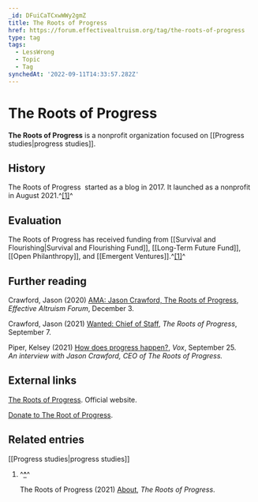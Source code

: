 ```yaml
---
_id: DFuiCaTCxwWWy2gmZ
title: The Roots of Progress
href: https://forum.effectivealtruism.org/tag/the-roots-of-progress
type: tag
tags:
  - LessWrong
  - Topic
  - Tag
synchedAt: '2022-09-11T14:33:57.282Z'
---
```

# The Roots of Progress

**The Roots of Progress** is a nonprofit organization focused on [[Progress studies|progress studies]].

History
-------

The Roots of Progress  started as a blog in 2017. It launched as a nonprofit in August 2021.^[\[1\]](#fn7tecxvi5i4q)^

Evaluation
----------

The Roots of Progress has received funding from [[Survival and Flourishing|Survival and Flourishing Fund]], [[Long-Term Future Fund]], [[Open Philanthropy]], and [[Emergent Ventures]].^[\[1\]](#fn7tecxvi5i4q)^

Further reading
---------------

Crawford, Jason (2020) [AMA: Jason Crawford, The Roots of Progress](https://forum.effectivealtruism.org/posts/ZLJgvkXwgRyoxixHx/ama-jason-crawford-the-roots-of-progress), *Effective Altruism Forum*, December 3.

Crawford, Jason (2021) [Wanted: Chief of Staff](https://rootsofprogress.org/wanted-chief-of-staff), *The Roots of Progress*, September 7.

Piper, Kelsey (2021) [How does progress happen?](https://www.vox.com/future-perfect/22652782/roots-of-progress-jason-crawford), *Vox*, September 25.  
*An interview with Jason Crawford, CEO of The Roots of Progress.*

External links
--------------

[The Roots of Progress](https://rootsofprogress.org/). Official website.

[Donate to The Root of Progress](https://rootsofprogress.org/support). 

Related entries
---------------

[[Progress studies|progress studies]]

1.  ^**[^](#fnref7tecxvi5i4q)**^
    
    The Roots of Progress (2021) [About](https://rootsofprogress.org/about), *The Roots of Progress*.